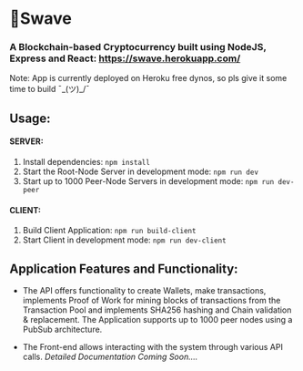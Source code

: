 # 🐼Swave

### A Blockchain-based Cryptocurrency built using NodeJS, Express and React: https://swave.herokuapp.com/
Note: App is currently deployed on Heroku free dynos, so pls give it some time to build ¯\_(ツ)_/¯

## Usage:
#### SERVER:
  1. Install dependencies: `npm install`
  2. Start the Root-Node Server in development mode: `npm run dev`
  3. Start up to 1000 Peer-Node Servers in development mode: `npm run dev-peer`

#### CLIENT:
  1. Build Client Application: `npm run build-client`
  2. Start Client in development mode: `npm run dev-client`
  
## Application Features and Functionality:
  * The API offers functionality to create Wallets, make transactions, implements Proof of Work for mining blocks of transactions from the Transaction Pool and implements SHA256 hashing and Chain validation & replacement. The Application supports up to 1000 peer nodes using a PubSub architecture.
   
  * The Front-end allows interacting with the system through various API calls.
  *Detailed Documentation Coming Soon....*
